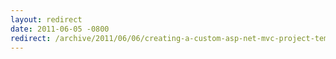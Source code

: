```yaml
---
layout: redirect
date: 2011-06-05 -0800
redirect: /archive/2011/06/06/creating-a-custom-asp-net-mvc-project-template.aspx/
---
```

